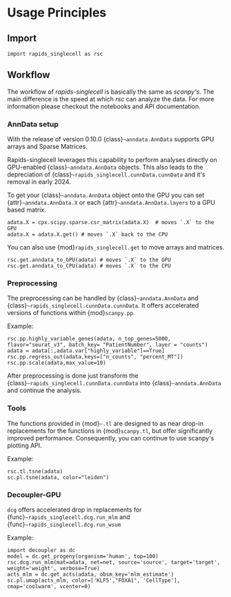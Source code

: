 # Usage Principles

## Import

```
import rapids_singlecell as rsc
```

## Workflow

The workflow of *rapids-singlecell* is basically the same as *scanpy's*. The main difference is the speed at which *rsc* can analyze the data. For more information please checkout the notebooks and API documentation.

### AnnData setup

With the release of version 0.10.0 {class}`~anndata.AnnData` supports GPU arrays and Sparse Matrices.

Rapids-singlecell leverages this capability to perform analyses directly on GPU-enabled {class}`~anndata.AnnData` objects. This also leads to the depreciation of {class}`~rapids_singlecell.cunnData.cunnData` and it's removal in early 2024.

To get your {class}`~anndata.AnnData` object onto the GPU you can set {attr}`~anndata.AnnData.X` or each {attr}`~anndata.AnnData.layers` to a GPU based matrix.

```
adata.X = cpx.scipy.sparse.csr_matrix(adata.X)  # moves `.X` to the GPU
adata.X = adata.X.get() # moves `.X` back to the CPU
```

You can also use {mod}`rapids_singlecell.get` to move arrays and matrices.

```
rsc.get.anndata_to_GPU(adata) # moves `.X` to the GPU
rsc.get.anndata_to_CPU(adata) # moves `.X` to the CPU
```

### Preprocessing

The preprocessing can  be handled by {class}`~anndata.AnnData` and {class}`~rapids_singlecell.cunnData.cunnData`. It offers accelerated versions of functions within {mod}`scanpy.pp`.

Example:
```
rsc.pp.highly_variable_genes(adata, n_top_genes=5000, flavor="seurat_v3", batch_key= "PatientNumber", layer = "counts")
adata = adata[:,adata.var["highly_variable"]==True]
rsc.pp.regress_out(adata,keys=["n_counts", "percent_MT"])
rsc.pp.scale(adata,max_value=10)
```
After preprocessing is done just transform the {class}`~rapids_singlecell.cunnData.cunnData` into {class}`~anndata.AnnData` and continue the analysis.

### Tools

The functions provided in {mod}`~.tl` are designed to as near drop-in replacements for the functions in {mod}`scanpy.tl`, but offer significantly improved performance. Consequently, you can continue to use scanpy's plotting API.

Example:
```
rsc.tl.tsne(adata)
sc.pl.tsne(adata, color="leiden")
```

### Decoupler-GPU

`dcg` offers accelerated drop in replacements for {func}`~rapids_singlecell.dcg.run_mlm` and {func}`~rapids_singlecell.dcg.run_wsum`

Example:
```
import decoupler as dc
model = dc.get_progeny(organism='human', top=100)
rsc.dcg.run_mlm(mat=adata, net=net, source='source', target='target', weight='weight', verbose=True)
acts_mlm = dc.get_acts(adata, obsm_key='mlm_estimate')
sc.pl.umap(acts_mlm, color=['KLF5',"FOXA1", 'CellType'], cmap='coolwarm', vcenter=0)
```
